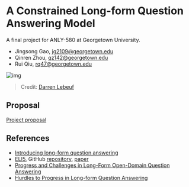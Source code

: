 # A Constrained Long-form Question Answering Model

A final project for ANLY-580 at Georgetown University.

- Jingsong Gao, jg2109@georgetown.edu
- Qinren Zhou, qz142@georgetown.edu
- Rui Qiu, rq47@georgetown.edu

![img](https://images.squarespace-cdn.com/content/v1/510699ffe4b08ec13ec4aa1f/1366777178736-N4TDH9YOKKO1S4AKUZMF/082_Bert-Bart.jpg?format=1000w)

> Credit: [Darren Lebeuf](http://landoflebeef.com/blog/2013/4/24/bert-and-bart)

## Proposal

[Project proposal](proposal/README.md)

## References

- [Introducing long-form question answering](https://ai.facebook.com/blog/longform-qa/)
- [ELI5](https://facebookresearch.github.io/ELI5/index.html), GitHub [repository](https://github.com/facebookresearch/ELI5), [paper](https://research.fb.com/wp-content/uploads/2019/07/ELI5-Long-Form-Question-Answering.pdf)
- [Progress and Challenges in Long-Form Open-Domain Question Answering](https://ai.googleblog.com/2021/03/progress-and-challenges-in-long-form.html)
- [Hurdles to Progress in Long-form Question Answering](https://arxiv.org/abs/2103.06332)